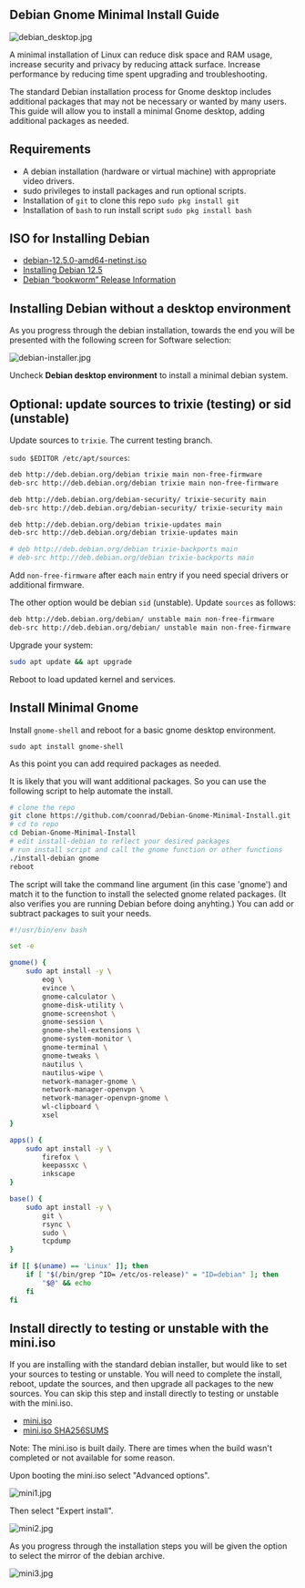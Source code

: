 ## Debian Gnome Minimal Install Guide

![debian_desktop.jpg](debian-desktop.jpg)

A minimal installation of Linux can reduce disk space and RAM usage, increase security and privacy by reducing attack surface. Increase performance by reducing time spent upgrading and troubleshooting.

The standard Debian installation process for Gnome desktop includes additional packages that may not be necessary or wanted by many users. This guide will allow you to install a minimal Gnome desktop, adding additional packages as needed.

## Requirements

* A debian installation (hardware or virtual machine) with appropriate video drivers.
* sudo privileges to install packages and run optional scripts.
* Installation of `git` to clone this repo `sudo pkg install git`
* Installation of `bash` to run install script `sudo pkg install bash`

## ISO for Installing Debian

* [debian-12.5.0-amd64-netinst.iso](https://cdimage.debian.org/debian-cd/current/amd64/iso-cd/debian-12.5.0-amd64-netinst.iso)
* [Installing Debian 12.5](https://www.debian.org/releases/bookworm/debian-installer/)
* [Debian “bookworm” Release Information](https://www.debian.org/releases/bookworm/)

## Installing Debian without a desktop environment

As you progress through the debian installation, towards the end you will be presented with the following screen for Software selection:

![debian-installer.jpg](debian-installer.jpg)

Uncheck **Debian desktop environment** to install a minimal debian system.

## Optional: update sources to trixie (testing) or sid (unstable)

Update sources to `trixie`. The current testing branch.

`sudo $EDITOR /etc/apt/sources`:

```bash
deb http://deb.debian.org/debian trixie main non-free-firmware
deb-src http://deb.debian.org/debian trixie main non-free-firmware

deb http://deb.debian.org/debian-security/ trixie-security main
deb-src http://deb.debian.org/debian-security/ trixie-security main

deb http://deb.debian.org/debian trixie-updates main
deb-src http://deb.debian.org/debian trixie-updates main

# deb http://deb.debian.org/debian trixie-backports main
# deb-src http://deb.debian.org/debian trixie-backports main
```

Add `non-free-firmware` after each `main` entry if you need special drivers or additional firmware.

The other option would be debian `sid` (unstable). Update `sources` as follows:

```bash
deb http://deb.debian.org/debian/ unstable main non-free-firmware
deb-src http://deb.debian.org/debian/ unstable main non-free-firmware
```

Upgrade your system:

```bash
sudo apt update && apt upgrade
```

Reboot to load updated kernel and services.

## Install Minimal Gnome

Install `gnome-shell` and reboot for a basic gnome desktop environment.

```sudo apt install gnome-shell```

As this point you can add required packages as needed.

It is likely that you will want additional packages. So you can use the following script to help automate the install.

```bash
# clone the repo
git clone https://github.com/coonrad/Debian-Gnome-Minimal-Install.git
# cd to repo
cd Debian-Gnome-Minimal-Install
# edit install-debian to reflect your desired packages
# run install script and call the gnome function or other functions
./install-debian gnome
reboot
```

The script will take the command line argument (in this case 'gnome') and match it to the function to install the selected gnome related packages. (It also verifies you are running Debian before doing anyhting.) You can add or subtract packages to suit your needs.

```bash
#!/usr/bin/env bash

set -e

gnome() {
    sudo apt install -y \
        eog \
        evince \
        gnome-calculator \
        gnome-disk-utility \
        gnome-screenshot \
        gnome-session \
        gnome-shell-extensions \
        gnome-system-monitor \
        gnome-terminal \
        gnome-tweaks \
        nautilus \
        nautilus-wipe \
        network-manager-gnome \
        network-manager-openvpn \
        network-manager-openvpn-gnome \
        wl-clipboard \
        xsel
}

apps() {
    sudo apt install -y \
        firefox \
        keepassxc \
        inkscape
}

base() {
    sudo apt install -y \
        git \
        rsync \
        sudo \
        tcpdump
}

if [[ $(uname) == 'Linux' ]]; then
    if [ "$(/bin/grep ^ID= /etc/os-release)" = "ID=debian" ]; then
        "$@" && echo
    fi
fi
```

## Install directly to testing or unstable with the mini.iso

If you are installing with the standard debian installer, but would like to set your sources to testing or unstable. You will need to complete the install, reboot, update the sources, and then upgrade all packages to the new sources. You can skip this step and install directly to testing or unstable with the mini.iso.

- [mini.iso](https://d-i.debian.org/daily-images/amd64/daily/netboot/)
- [mini.iso SHA256SUMS](https://d-i.debian.org/daily-images/amd64/daily/SHA256SUMS)

Note: The mini.iso is built daily. There are times when the build wasn't completed or not available for some reason.

Upon booting the mini.iso select "Advanced options".

![mini1.jpg](mini1.jpg)

Then select "Expert install".

![mini2.jpg](mini2.jpg)

As you progress through the installation steps you will be given the option to select the mirror of the debian archive.

![mini3.jpg](mini3.jpg)

